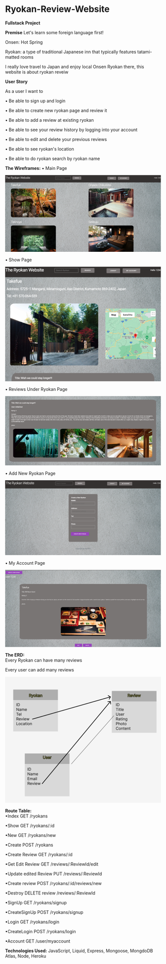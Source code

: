 # Ryokan-Review-Website

**Fullstack Project**

**Premise**
Let's learn some foreign language first!

Onsen: Hot Spring

Ryokan: a type of traditional Japanese inn that typically features tatami-matted rooms

I really love travel to Japan and enjoy local Onsen Ryokan there, this website is about ryokan reveiw

**User Story**

As a user I want to

• Be able to sign up and login

• Be able to create new ryokan page and review it

• Be able to add a review at existing ryokan

• Be able to see your review history by logging into your account

• Be able to edit and delete your previous reviews

• Be able to see ryokan's location

• Be able to do ryokan search by ryokan name

**The Wireframes:**
• Main Page

![alt text](https://github.com/heysungj/Ryokan-Review-Website/blob/main/public/photos/main.jpg)

• Show Page

![alt text](https://github.com/heysungj/Ryokan-Review-Website/blob/main/public/photos/show.jpg)

• Reviews Under Ryokan Page

![alt text](https://github.com/heysungj/Ryokan-Review-Website/blob/main/public/photos/review.jpg)

• Add New Ryokan Page

![alt text](https://github.com/heysungj/Ryokan-Review-Website/blob/main/public/photos/new.jpg)

• My Account Page

![alt text](https://github.com/heysungj/Ryokan-Review-Website/blob/main/public/photos/account.jpg)

**The ERD:**  
Every Ryokan can have many reviews

Every user can add many reviews

![alt text](https://github.com/heysungj/Ryokan-Review-Website/blob/main/public/photos/ERD.jpg)

**Route Table:**  
•Index GET /ryokans

•Show GET /ryokans/:id

•New GET /ryokans/new

•Create POST /ryokans

•Create Review GET /ryokans/:id

•Get Edit Review GET /reviews/:ReviewId/edit

•Update edited Review PUT /reviews/:ReviewId

•Create review POST /ryokans/:id/reviews/new

•Destroy DELETE review /reviews/:ReviewId

•SignUp GET /ryokans/signup

•CreateSignUp POST /ryokans/signup

•Login GET /ryokans/login

•CreateLogin POST /ryokans/login

•Account GET /user/myaccount

**Technologies Used:**
JavaScript, Liquid, Express, Mongoose, MongdoDB Atlas, Node, Heroku
